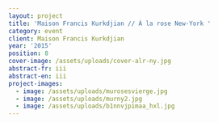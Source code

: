 ```yaml
---
layout: project
title: 'Maison Francis Kurkdjian // À la rose New-York '
category: event
client: Maison Francis Kurkdjian
year: '2015'
position: 8
cover-image: /assets/uploads/cover-alr-ny.jpg
abstract-fr: iii
abstract-en: iii
project-images:
  - image: /assets/uploads/murosesvierge.jpg
  - image: /assets/uploads/murny2.jpg
  - image: /assets/uploads/b1nnvjpimaa_hxl.jpg
---
```


